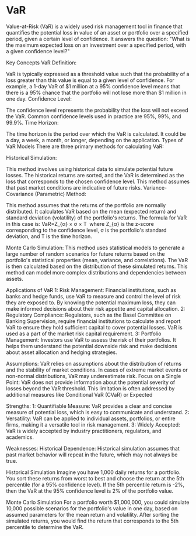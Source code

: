 # VaR

Value-at-Risk (VaR) is a widely used risk management tool in finance that quantifies the potential loss in value of an asset or portfolio over a specified period, given a certain level of confidence. It answers the question: "What is the maximum expected loss on an investment over a specified period, with a given confidence level?"

Key Concepts
VaR Definition:

VaR is typically expressed as a threshold value such that the probability of a loss greater than this value is equal to a given level of confidence. For example, a 1-day VaR of $1 million at a 95% confidence level means that there is a 95% chance that the portfolio will not lose more than $1 million in one day.
Confidence Level:

The confidence level represents the probability that the loss will not exceed the VaR. Common confidence levels used in practice are 95%, 99%, and 99.9%.
Time Horizon:

The time horizon is the period over which the VaR is calculated. It could be a day, a week, a month, or longer, depending on the application.
Types of VaR Models
There are three primary methods for calculating VaR:

Historical Simulation:

This method involves using historical data to simulate potential future losses. The historical returns are sorted, and the VaR is determined as the loss that corresponds to the chosen confidence level. This method assumes that past market conditions are indicative of future risks.
Variance-Covariance (Parametric) Method:

This method assumes that the returns of the portfolio are normally distributed. It calculates VaR based on the mean (expected return) and standard deviation (volatility) of the portfolio's returns. The formula for VaR in this case is:
VaR=Z_{α} × σ × T
​
where Z_{α} is the z-score corresponding to the confidence level, σ is the portfolio's standard deviation, and 
T is the time horizon.

Monte Carlo Simulation:
This method uses statistical models to generate a large number of random scenarios for future returns based on the portfolio's statistical properties (mean, variance, and correlations). The VaR is then calculated based on the distribution of these simulated returns. This method can model more complex distributions and dependencies between assets.

Applications of VaR
1: Risk Management: Financial institutions, such as banks and hedge funds, use VaR to measure and control the level of risk they are exposed to. By knowing the potential maximum loss, they can make informed decisions about their risk appetite and capital allocation.
2: Regulatory Compliance: Regulators, such as the Basel Committee on Banking Supervision, require financial institutions to calculate and report VaR to ensure they hold sufficient capital to cover potential losses. VaR is used as a part of the market risk capital requirement.
3: Portfolio Management: Investors use VaR to assess the risk of their portfolios. It helps them understand the potential downside risk and make decisions about asset allocation and hedging strategies.

Assumptions: VaR relies on assumptions about the distribution of returns and the stability of market conditions. In cases of extreme market events or non-normal distributions, VaR may underestimate risk.
Focus on a Single Point: VaR does not provide information about the potential severity of losses beyond the VaR threshold. This limitation is often addressed by additional measures like Conditional VaR (CVaR) or Expected 

Strengths:
1: Quantifiable Measure: VaR provides a clear and concise measure of potential loss, which is easy to communicate and understand.
2: Versatility: VaR can be applied to individual assets, portfolios, or entire firms, making it a versatile tool in risk management.
3: Widely Accepted: VaR is widely accepted by industry practitioners, regulators, and academics.

Weaknesses:
Historical Dependence: Historical simulation assumes that past market behavior will repeat in the future, which may not always be true.

Historical Simulation
Imagine you have 1,000 daily returns for a portfolio. You sort these returns from worst to best and choose the return at the 5th percentile (for a 95% confidence level). If the 5th percentile return is -2%, then the VaR at the 95% confidence level is 2% of the portfolio value.

Monte Carlo Simulation
For a portfolio worth $1,000,000, you could simulate 10,000 possible scenarios for the portfolio's value in one day, based on assumed parameters for the mean return and volatility. After sorting the simulated returns, you would find the return that corresponds to the 5th percentile to determine the VaR.

